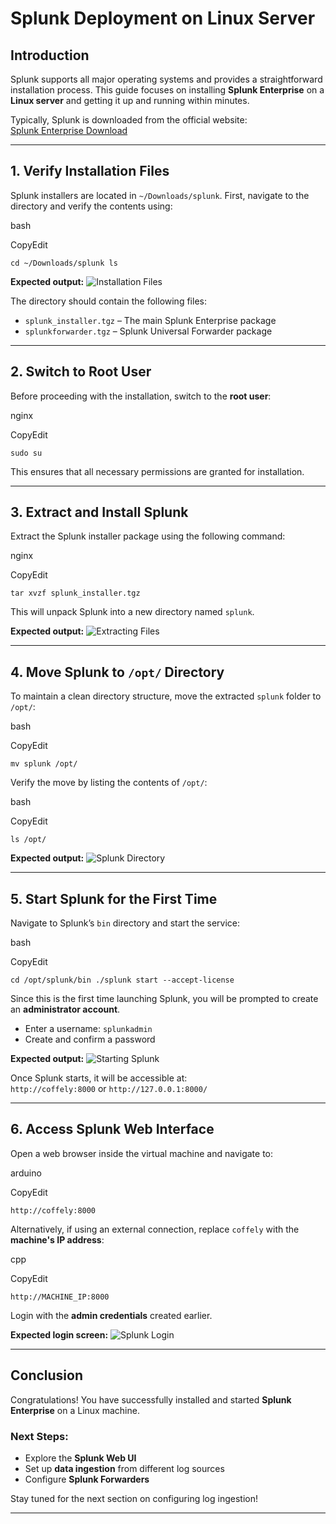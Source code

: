 Splunk Deployment on Linux Server
=================================

Introduction
------------

Splunk supports all major operating systems and provides a straightforward installation process. This guide focuses on installing **Splunk Enterprise** on a **Linux server** and getting it up and running within minutes.

Typically, Splunk is downloaded from the official website:  
[Splunk Enterprise Download](https://www.splunk.com/en_us/download/splunk-enterprise.html?locale=en_us)

* * *

1\. Verify Installation Files
-----------------------------

Splunk installers are located in `~/Downloads/splunk`. First, navigate to the directory and verify the contents using:

bash

CopyEdit

`cd ~/Downloads/splunk
ls` 

**Expected output:**  ![Installation Files](https://github.com/0xAll3nC/Splunk-Setting-Up-a-Home-SOC-Lab/blob/main/screenshots/1_splunk_dls_ls.png)

The directory should contain the following files:

*   `splunk_installer.tgz` – The main Splunk Enterprise package
*   `splunkforwarder.tgz` – Splunk Universal Forwarder package

* * *

2\. Switch to Root User
-----------------------

Before proceeding with the installation, switch to the **root user**:

nginx

CopyEdit

`sudo su` 

This ensures that all necessary permissions are granted for installation.

* * *

3\. Extract and Install Splunk
------------------------------

Extract the Splunk installer package using the following command:

nginx

CopyEdit

`tar xvzf splunk_installer.tgz` 

This will unpack Splunk into a new directory named `splunk`.

**Expected output:**  ![Extracting Files](https://github.com/0xAll3nC/Splunk-Setting-Up-a-Home-SOC-Lab/blob/main/screenshots/2_splunk_dls_tar.png)

* * *

4\. Move Splunk to `/opt/` Directory
------------------------------------

To maintain a clean directory structure, move the extracted `splunk` folder to `/opt/`:

bash

CopyEdit

`mv splunk /opt/` 

Verify the move by listing the contents of `/opt/`:

bash

CopyEdit

`ls /opt/` 

**Expected output:**  ![Splunk Directory](https://github.com/0xAll3nC/Splunk-Setting-Up-a-Home-SOC-Lab/blob/main/screenshots/3_splunk_dls_ls_dir.png)

* * *

5\. Start Splunk for the First Time
-----------------------------------

Navigate to Splunk’s `bin` directory and start the service:

bash

CopyEdit

`cd /opt/splunk/bin
./splunk start --accept-license` 

Since this is the first time launching Splunk, you will be prompted to create an **administrator account**.

*   Enter a username: `splunkadmin`
*   Create and confirm a password

**Expected output:**  ![Starting Splunk](https://github.com/0xAll3nC/Splunk-Setting-Up-a-Home-SOC-Lab/blob/main/screenshots/4_splunk_dls_start.png)

Once Splunk starts, it will be accessible at:  
`http://coffely:8000` or `http://127.0.0.1:8000/`

* * *

6\. Access Splunk Web Interface
-------------------------------

Open a web browser inside the virtual machine and navigate to:

arduino

CopyEdit

`http://coffely:8000` 

Alternatively, if using an external connection, replace `coffely` with the **machine's IP address**:

cpp

CopyEdit

`http://MACHINE_IP:8000` 

Login with the **admin credentials** created earlier.

**Expected login screen:**  ![Splunk Login](https://github.com/0xAll3nC/Splunk-Setting-Up-a-Home-SOC-Lab/blob/main/screenshots/5_splunk_dls_login.png)

* * *

Conclusion
----------

Congratulations! You have successfully installed and started **Splunk Enterprise** on a Linux machine.

### Next Steps:

*   Explore the **Splunk Web UI**
*   Set up **data ingestion** from different log sources
*   Configure **Splunk Forwarders**

Stay tuned for the next section on configuring log ingestion!

* * *
